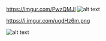 








https://imgur.com/PwzQMJI
![alt text](https://imgur.com/PwzQMJI)



https://i.imgur.com/ugdHz6m.png

![alt text](https://i.imgur.com/ugdHz6m.png)

